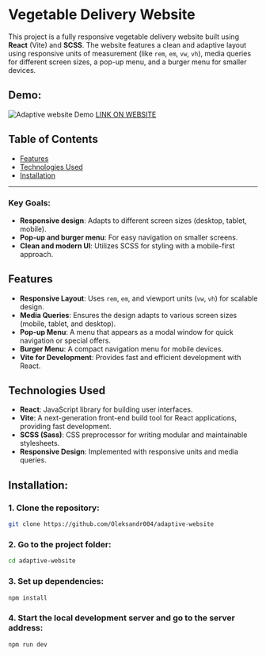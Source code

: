 # Vegetable Delivery Website

This project is a fully responsive vegetable delivery website built using **React** (Vite) and **SCSS**. The website features a clean and adaptive layout using responsive units of measurement (like `rem`, `em`, `vw`, `vh`), media queries for different screen sizes, a pop-up menu, and a burger menu for smaller devices.

## Demo:

![Adaptive website Demo](https://i.ibb.co/sVScsv6/Veggieboost.png)
[LINK ON WEBSITE](https://adaptive-website-25.vercel.app/)
## Table of Contents

- [Features](#features)
- [Technologies Used](#technologies-used)
- [Installation](#installation)

---

### Key Goals:

- **Responsive design**: Adapts to different screen sizes (desktop, tablet, mobile).
- **Pop-up and burger menu**: For easy navigation on smaller screens.
- **Clean and modern UI**: Utilizes SCSS for styling with a mobile-first approach.

## Features

- **Responsive Layout**: Uses `rem`, `em`, and viewport units (`vw`, `vh`) for scalable design.
- **Media Queries**: Ensures the design adapts to various screen sizes (mobile, tablet, and desktop).
- **Pop-up Menu**: A menu that appears as a modal window for quick navigation or special offers.
- **Burger Menu**: A compact navigation menu for mobile devices.
- **Vite for Development**: Provides fast and efficient development with React.

## Technologies Used

- **React**: JavaScript library for building user interfaces.
- **Vite**: A next-generation front-end build tool for React applications, providing fast development.
- **SCSS (Sass)**: CSS preprocessor for writing modular and maintainable stylesheets.
- **Responsive Design**: Implemented with responsive units and media queries.

## Installation:

### 1. Clone the repository:

```bash
git clone https://github.com/Oleksandr004/adaptive-website
```

### 2. Go to the project folder:

```bash
cd adaptive-website
```

### 3. Set up dependencies:

```bash
npm install
```

### 4. Start the local development server and go to the server address:

```bash
npm run dev
```
